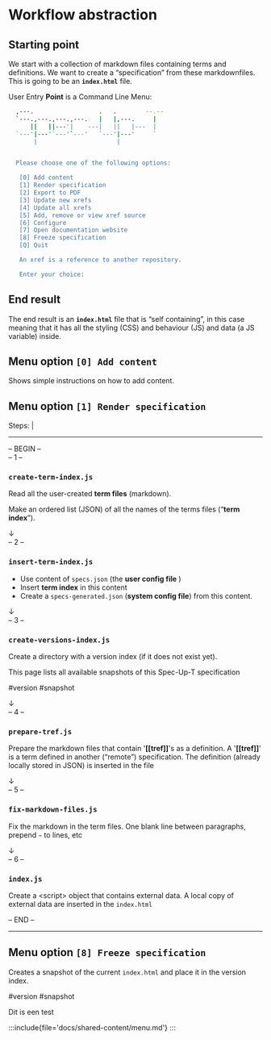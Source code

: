 # Workflow abstraction

## Starting point

We start with a collection of markdown files containing terms and definitions. We want to create a “specification” from these markdownfiles. This is going to be an **`index.html`** file.

User Entry **Point** is a Command Line Menu:


```sh
  ,---.                  .   .        --.--
  `---.,---.,---.,---.   |   |,---.     |
      ||   ||---'|    ---|   ||   |---  |
  `---'|---'`---'`---'   `---'|---'     `
       |                      |


  Please choose one of the following options:

   [0] Add content
   [1] Render specification
   [2] Export to PDF
   [3] Update new xrefs
   [4] Update all xrefs
   [5] Add, remove or view xref source
   [6] Configure
   [7] Open documentation website
   [8] Freeze specification
   [Q] Quit

   An xref is a reference to another repository.

   Enter your choice:

```

## End result

The end result is an **`index.html`** file that is “self containing”, in this case meaning that it has all the styling (CSS) and behaviour (JS) and data (a JS variable) inside.

## Menu option `[0] Add content`

Shows simple instructions on how to add content.

## Menu option `[1] Render specification`

Steps:
  |

- - -

<div className="size-big-centered">– BEGIN –</div>

<div className="size-big-centered">– 1 –</div>

### `create-term-index.js`

Read all the user-created **term files** (markdown).

Make an ordered list (JSON) of all the names of the terms files (“**term index**”).


<div className="size-big-centered">↓</div>
<div className="size-big-centered">– 2 –</div>


### `insert-term-index.js`

- Use content of `specs.json` (the **user config file** )
- Insert **term index** in this content
- Create a `specs-generated.json` (**system config file**) from this content.

<div className="size-big-centered">↓</div>
<div className="size-big-centered">– 3 –</div>

### `create-versions-index.js`

Create a directory with a version index (if it does not exist yet).

This page lists all available snapshots of this Spec-Up-T specification

#version #snapshot

<div className="size-big-centered">↓</div>
<div className="size-big-centered">– 4 –</div>

### `prepare-tref.js`

Prepare the markdown files that contain '**[[tref]]**'s as a definition. A '**[[tref]]**' is a term defined in another (“remote”) specification. The definition (already locally stored in JSON) is inserted in the file

<div className="size-big-centered">↓</div>
<div className="size-big-centered">– 5 –</div>

### `fix-markdown-files.js`

Fix the markdown in the term files. One blank line between paragraphs, prepend `~` to lines, etc

<div className="size-big-centered">↓</div>
<div className="size-big-centered">– 6 –</div>

### `index.js`

Create a &lt;script&gt; object that contains external data. A local copy of external data are inserted in the `index.html`

<div className="size-big-centered">– END –</div>

- - -

## Menu option `[8] Freeze specification`

Creates a snapshot of the current `index.html` and place it in the version index.

#version #snapshot

Dit is een test

<!-- docs/page-with-inclusion.md -->
:::include{file='docs/shared-content/menu.md'}
:::


